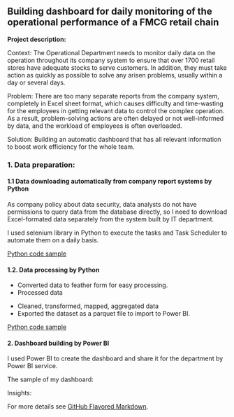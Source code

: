 ## Building dashboard for daily monitoring of the operational performance of a FMCG retail chain

**Project description:** 

Context: The Operational Department needs to monitor daily data on the operation throughout its company system to ensure that over 1700 retail stores have adequate stocks to serve customers. In addition, they must take action as quickly as possible to solve any arisen problems, usually within a day or several days.

Problem: There are too many separate reports from the company system, completely in Excel sheet format, which causes difficulty and time-wasting for the employees in getting relevant data to control the complex operation. As a result, problem-solving actions are often delayed or not well-informed by data, and the workload of employees is often overloaded.

Solution: Building an automatic dashboard that has all relevant information to boost work efficiency for the whole team.


### 1. Data preparation:

#### 1.1 Data downloading automatically from company report systems by Python

As company policy about data security, data analysts do not have permissions to query data from the database directly, so I need to download Excel-formated data separately from the system built by IT department.

I used selenium library in Python to execute the tasks and Task Scheduler to automate them on a daily basis.

[Python code sample](https://github.com/thaihiendo190699/thaihiendo190699.github.io/blob/main/POS-downloader-HIE.ipynb?short_path=d160d63)

#### 1.2. Data processing by Python

- Converted data to feather form for easy processing.
- Processed data
+ Cleaned, transformed, mapped, aggregated data
+ Exported the dataset as a parquet file to import to Power BI.

[Python code sample](https://github.com/thaihiendo190699/thaihiendo190699.github.io/blob/main/code_BI.ipynb)

#### 2. Dashboard building by Power BI

I used Power BI to create the dashboard and share it for the department by Power BI service.

The sample of my dashboard: 

Insights:



For more details see [GitHub Flavored Markdown](https://guides.github.com/features/mastering-markdown/).
